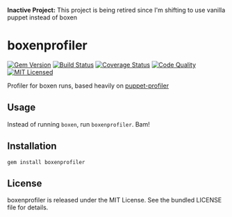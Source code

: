 **Inactive Project:** This project is being retired since I'm shifting to use vanilla puppet instead of boxen

boxenprofiler
=========

[![Gem Version](https://img.shields.io/gem/v/boxenprofiler.svg)](https://rubygems.org/gems/boxenprofiler)
[![Build Status](https://img.shields.io/travis/com/halyard/boxenprofiler.svg)](https://travis-ci.com/halyard/boxenprofiler)
[![Coverage Status](https://img.shields.io/codecov/c/github/halyard/boxenprofiler.svg)](https://codecov.io/github/halyard/boxenprofiler)
[![Code Quality](https://img.shields.io/codacy/4bb4c3799f7348f495cc33b59794a8d3.svg)](https://www.codacy.com/app/akerl/boxenprofiler)
[![MIT Licensed](https://img.shields.io/badge/license-MIT-green.svg)](https://tldrlegal.com/license/mit-license)

Profiler for boxen runs, based heavily on [puppet-profiler](https://github.com/rodjek/puppet-profiler)

## Usage

Instead of running `boxen`, run `boxenprofiler`. Bam!

## Installation

    gem install boxenprofiler

## License

boxenprofiler is released under the MIT License. See the bundled LICENSE file for details.

